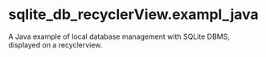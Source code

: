 # sqlite_db_recyclerView.exampl_java
A Java example of local database management with SQLite DBMS, displayed on a recyclerview.
 
